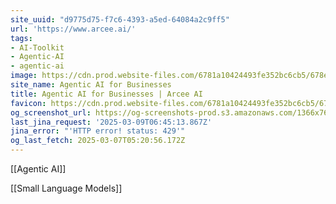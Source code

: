 ```yaml
---
site_uuid: "d9775d75-f7c6-4393-a5ed-64084a2c9ff5"
url: 'https://www.arcee.ai/'
tags:
- AI-Toolkit
- Agentic-AI
- agentic-ai
image: https://cdn.prod.website-files.com/6781a10424493fe352bc6cb5/678e92f1a6d5d377d6d94b99_OG%20img.png
site_name: Agentic AI for Businesses
title: Agentic AI for Businesses | Arcee AI
favicon: https://cdn.prod.website-files.com/6781a10424493fe352bc6cb5/678e92cb5d392e76c953e690_Favicon.png
og_screenshot_url: https://og-screenshots-prod.s3.amazonaws.com/1366x768/80/false/38cc33b6ef9c43bef156df7db5f4c71634b81699caa4be16003d09ea9829828b.jpeg
last_jina_request: '2025-03-09T06:45:13.867Z'
jina_error: "'HTTP error! status: 429'"
og_last_fetch: 2025-03-07T05:20:56.172Z
---
```

[[Agentic AI]]

[[Small Language Models]]


